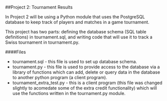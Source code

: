 ##Project 2: Tournament Results

In Project 2 will be using a Python module that uses the PostgreSQL database to keep track of players and matches in a game tournament.

This project has two parts: defining the database schema (SQL table definitions) in tournament.sql, and writing code that will use it to track a Swiss tournament in tournament.py.

####Files
- tournament.sql  - this file is used to set up database schema.
- tournament.py - this file is used to provide access to the database via a library of functions which can add, delete or query data in the database to another python program (a client program). 
- tournament_extra_test.py - this is a client program (this file was changed slightly to acomedate some of the extra credit functionality) which will use the functions written in the tournament.py module.
